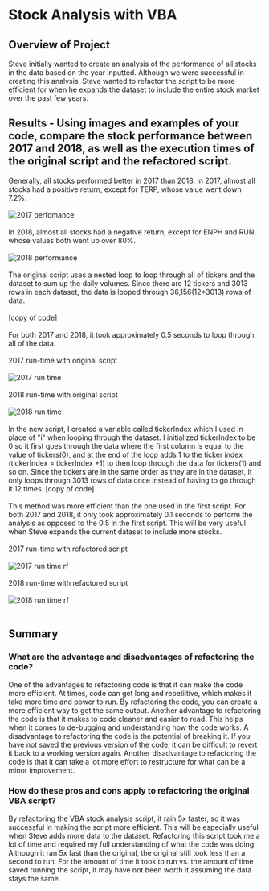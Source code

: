 # Stock Analysis with VBA
## Overview of Project
Steve initially wanted to create an analysis of the performance of all stocks in the data based on the year inputted. Although we were successful in creating this analysis, Steve wanted to refactor the script to be more efficient for when he expands the dataset to include the entire stock market over the past few years.
## Results - Using images and examples of your code, compare the stock performance between 2017 and 2018, as well as the execution times of the original script and the refactored script.
Generally, all stocks performed better in 2017 than 2018. In 2017, almost all stocks had a positive return, except for TERP, whose value went down 7.2%. <br/><br/>
![2017 perfomance](https://github.com/cailynjmiller/stock-analysis/blob/main/Resources/2017%20Results.png) <br/><br/>
In 2018, almost all stocks had a negative return, except for ENPH and RUN, whose values both went up over 80%. <br/><br/>
![2018 performance](https://github.com/cailynjmiller/stock-analysis/blob/main/Resources/2018%20Results.png) <br/><br/>
The original script uses a nested loop to loop through all of tickers and the dataset to sum up the daily volumes. Since there are 12 tickers and 3013 rows in each dataset, the data is looped through 36,156(12*3013) rows of data.<br/><br/>
    [copy of code] <br/><br/>
For both 2017 and 2018, it took approximately 0.5 seconds to loop through all of the data. <br/><br/>
2017 run-time with original script <br/><br/>
![2017 run time](https://github.com/cailynjmiller/stock-analysis/blob/main/Resources/2017_Not_Refactored.png)<br/><br/>
2018 run-time with original script <br/><br/>
![2018 run time](https://github.com/cailynjmiller/stock-analysis/blob/main/Resources/2018_Not_Refactored.png)<br/><br/>
In the new script, I created a variable called tickerIndex which I used in place of "i" when looping through the dataset. I initialized tickerIndex to be 0 so it first goes through the data where the first column is equal to the value of tickers(0), and at the end of the loop adds 1 to the ticker index (tickerIndex = tickerIndex +1) to then loop through the data for tickers(1) and so on. Since the tickers are in the same order as they are in the dataset, it only loops through 3013 rows of data once instead of having to go through it 12 times.
    [copy of code] <br/><br/>
This method was more efficient than the one used in the first script. For both 2017 and 2018, it only took approximately 0.1 seconds to perform the analysis as opposed to the 0.5 in the first script. This will be very useful when Steve expands the current dataset to include more stocks.<br/><br/>
2017 run-time with refactored script <br/><br/>
![2017 run time rf](https://github.com/cailynjmiller/stock-analysis/blob/main/Resources/2017_Recfactored.png)<br/><br/>
2018 run-time with refactored script <br/><br/>
![2018 run time rf](https://github.com/cailynjmiller/stock-analysis/blob/main/Resources/2018_Refactored.png)<br/><br/>
## Summary
### What are the advantage and disadvantages of refactoring the code?
One of the advantages to refactoring code is that it can make the code more efficient. At times, code can get long and repetiitive, which makes it take more time and power to run. By refactoring the code, you can create a more efficient way to get the same output.
Another advantage to refactoring the code is that it makes to code cleaner and easier to read. This helps when it comes to de-bugging and understanding how the code works.
A disadvantage to refactoring the code is the potential of breaking it. If you have not saved the previous version of the code, it can be difficult to revert it back to a working version again.
Another disadvantage to refactoring the code is that it can take a lot more effort to restructure for what can be a minor improvement.
### How do these pros and cons apply to refactoring the original VBA script?
By refactoring the VBA stock analysis script, it rain 5x faster, so it was successful in making the script more efficient. This will be especially useful when Steve adds more data to the dataset.
Refactoring this script took me a lot of time and required my full understanding of what the code was doing. Although it ran 5x fast than the original, the original still took less than a second to run. For the amount of time it took to run vs. the amount of time saved running the script, it may have not been worth it assuming the data stays the same.
